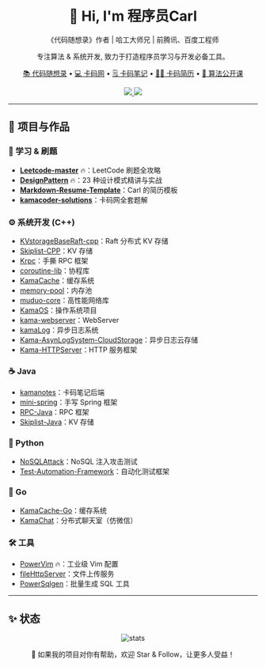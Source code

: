
<!-- 大家好，我是程序员Carl。 --> 

<!-- 《代码随想录》作者，哈工大师兄，先后在腾讯、百度踩坑多年，以下资料会对大家很有帮助： --> 

<!-- [![Visits Badge](https://badges.pufler.dev/visits/YourUsername/youngyangyang04?style=flat-square)](https://github.com/youngyangyang04) -->
<!-- [![GitHub followers](https://img.shields.io/github/followers/youngyangyang04?style=social)](https://github.com/youngyangyang04?tab=followers) -->

<!-- 我的网站： --> 

<!-- * [代码随想录官网](https://www.programmercarl.com/)  最全最详细的算法学习网站 --> 
<!-- * [卡码网](https://kamacoder.com/) 帮助大家练习ACM模式 --> 
<!-- * [卡码笔记](https://notes.kamacoder.com/home/) 程序员都在这里做笔记 --> 
<!-- * [卡码简历](https://jianli.kamacoder.com/) 在线简历制作工具 -->

<!-- 我的公开课：[代码随想录算法公开课](https://www.bilibili.com/video/BV1fA4y1o715) --> 

<!-- ## 我的开源项目： -->

<!-- ### 学习规划 🌱 -->

<!-- * [Leetcode-master](https://github.com/youngyangyang04/leetcode-master)🔥：leetcode刷题全攻略就在这里 -->
<!-- * [DesignPattern](https://github.com/youngyangyang04/kama-DesignPattern)🔥：23种设计模式精讲配套编程题目 -->
<!-- * [Markdown-Resume-Template](https://github.com/youngyangyang04/Markdown-Resume-Template)：Carl的简历模板 -->
<!-- * [kamacoder-solutions](https://github.com/youngyangyang04/kamacoder-solutions)：[卡码网](https://kamacoder.com/)全套题解 -->

<!-- ### 开源项目 🔭 -->

<!-- * [分布式存储-C++](https://github.com/youngyangyang04/KVstorageBaseRaft-cpp) -->
<!-- * [kv存储-C++](https://github.com/youngyangyang04/Skiplist-CPP) -->
<!-- * [手撕RPC框架-C++](https://github.com/youngyangyang04/Krpc) -->
<!-- * [协程库-C++](https://github.com/youngyangyang04/coroutine-lib) -->
<!-- * [缓存系统-C++](https://github.com/youngyangyang04/KamaCache) -->
<!-- * [内存池-C++](https://github.com/youngyangyang04/memory-pool) -->
<!-- * [手写网络库-C++](https://github.com/youngyangyang04/muduo-core) -->
<!-- * [操作系统项目-C++](https://github.com/youngyangyang04/KamaOS) -->
<!-- * [webserver-C++](https://github.com/youngyangyang04/kama-webserver) -->
<!-- * [日志系统-C++](https://github.com/youngyangyang04/kamaLog) -->
<!-- * [基于异步日志系统的云存储服务-C++](https://github.com/youngyangyang04/Kama-AsynLogSystem-CloudStorage) -->
<!-- * [HTTP服务框架-C++](https://github.com/youngyangyang04/Kama-HTTPServer) -->
<!-- * [卡码笔记-Java](https://github.com/youngyangyang04/kamanotes) --> 
<!-- * [手写spring框架-Java](https://github.com/youngyangyang04/mini-spring) -->
<!-- * [手撕RPC框架-Java](https://github.com/youngyangyang04/RPC-Java) -->
<!-- * [kv存储-Java](https://github.com/youngyangyang04/Skiplist-Java) -->
<!-- * [非关系型数据库注入攻击-Python](https://github.com/youngyangyang04/NoSQLAttack) -->
<!-- * [自动化测试框架-python](https://github.com/youngyangyang04/Test-Automation-Framework) -->
<!-- * [缓存系统-Go](https://github.com/youngyangyang04/KamaCache-Go) -->
<!-- * [分布式部署的聊天室+仿微信-Go](https://github.com/youngyangyang04/KamaChat) -->

<!-- ### 开发的工具 📫 -->
<!-- * [PowerVim](https://github.com/youngyangyang04/PowerVim)🔥：最强VIM配置，可以满足工业开发工作的需求 -->
<!-- * [fileHttpServer](https://github.com/youngyangyang04/fileHttpServer)：文件上传服务 -->
<!-- * [PowerSqlgen](https://github.com/youngyangyang04/PowerSqlgen)：批量生成SQL的工具 -->


<!-- GitHub README for youngyangyang04 (Carl) -->

<h1 align="center">👋 Hi, I'm 程序员Carl</h1>
<p align="center">
  《代码随想录》作者 | 哈工大师兄 | 前腾讯、百度工程师
</p>
<p align="center">
  专注算法 & 系统开发, 致力于打造程序员学习与开发必备工具。
</p>

<p align="center">
  <a href="https://www.programmercarl.com/">📚 代码随想录</a> •
  <a href="https://kamacoder.com/">💻 卡码网</a> •
  <a href="https://notes.kamacoder.com/home/">🗒️ 卡码笔记</a> •
  <a href="https://jianli.kamacoder.com/">🧑‍💼 卡码简历</a> •
  <a href="https://www.bilibili.com/video/BV1fA4y1o715">🎥 算法公开课</a>
</p>

<p align="center">
  <a href="https://github.com/youngyangyang04">
    <img src="https://badges.pufler.dev/visits/youngyangyang04/youngyangyang04?style=flat-square" />
  </a>
  <a href="https://github.com/youngyangyang04?tab=followers">
    <img src="https://img.shields.io/github/followers/youngyangyang04?style=social" />
  </a>
</p>

---

## 🚀 项目与作品

### 🧩 学习 & 刷题

- [**Leetcode-master**](https://github.com/youngyangyang04/leetcode-master) 🔥：LeetCode 刷题全攻略
- [**DesignPattern**](https://github.com/youngyangyang04/kama-DesignPattern) 🔥：23 种设计模式精讲与实战
- [**Markdown-Resume-Template**](https://github.com/youngyangyang04/Markdown-Resume-Template)：Carl 的简历模板
- [**kamacoder-solutions**](https://github.com/youngyangyang04/kamacoder-solutions)：卡码网全套题解

### ⚙️ 系统开发 (C++)

- [KVstorageBaseRaft-cpp](https://github.com/youngyangyang04/KVstorageBaseRaft-cpp)：Raft 分布式 KV 存储
- [Skiplist-CPP](https://github.com/youngyangyang04/Skiplist-CPP)：KV 存储
- [Krpc](https://github.com/youngyangyang04/Krpc)：手撕 RPC 框架
- [coroutine-lib](https://github.com/youngyangyang04/coroutine-lib)：协程库
- [KamaCache](https://github.com/youngyangyang04/KamaCache)：缓存系统
- [memory-pool](https://github.com/youngyangyang04/memory-pool)：内存池
- [muduo-core](https://github.com/youngyangyang04/muduo-core)：高性能网络库
- [KamaOS](https://github.com/youngyangyang04/KamaOS)：操作系统项目
- [kama-webserver](https://github.com/youngyangyang04/kama-webserver)：WebServer
- [kamaLog](https://github.com/youngyangyang04/kamaLog)：异步日志系统
- [Kama-AsynLogSystem-CloudStorage](https://github.com/youngyangyang04/Kama-AsynLogSystem-CloudStorage)：异步日志云存储
- [Kama-HTTPServer](https://github.com/youngyangyang04/Kama-HTTPServer)：HTTP 服务框架

### ☕ Java

- [kamanotes](https://github.com/youngyangyang04/kamanotes)：卡码笔记后端
- [mini-spring](https://github.com/youngyangyang04/mini-spring)：手写 Spring 框架
- [RPC-Java](https://github.com/youngyangyang04/RPC-Java)：RPC 框架
- [Skiplist-Java](https://github.com/youngyangyang04/Skiplist-Java)：KV 存储

### 🐍 Python

- [NoSQLAttack](https://github.com/youngyangyang04/NoSQLAttack)：NoSQL 注入攻击测试
- [Test-Automation-Framework](https://github.com/youngyangyang04/Test-Automation-Framework)：自动化测试框架

### 🐹 Go

- [KamaCache-Go](https://github.com/youngyangyang04/KamaCache-Go)：缓存系统
- [KamaChat](https://github.com/youngyangyang04/KamaChat)：分布式聊天室（仿微信）

### 🛠️ 工具

- [PowerVim](https://github.com/youngyangyang04/PowerVim) 🔥：工业级 Vim 配置
- [fileHttpServer](https://github.com/youngyangyang04/fileHttpServer)：文件上传服务
- [PowerSqlgen](https://github.com/youngyangyang04/PowerSqlgen)：批量生成 SQL 工具

---

## ✨ 状态

<p align="center">
  <img src="https://github-readme-stats.vercel.app/api?username=youngyangyang04&show_icons=true&theme=tokyonight" alt="stats" />
</p>

<p align="center">
  🚩 如果我的项目对你有帮助，欢迎 Star & Follow，让更多人受益！
</p>

